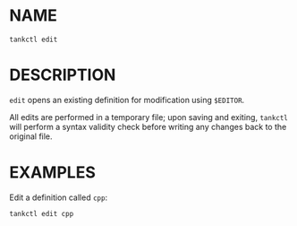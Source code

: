 # NAME
```
tankctl edit
```

# DESCRIPTION
`edit` opens an existing definition for modification using `$EDITOR`.

All edits are performed in a temporary file; upon saving and exiting, `tankctl` will perform a syntax validity check before writing any changes back to the original file.

# EXAMPLES
Edit a definition called `cpp`:

```
tankctl edit cpp
```